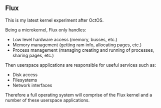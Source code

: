 ## Flux

This is my latest kernel experiment after OctOS. 

Being a microkernel, Flux only handles:
 - Low level hardware access (memory, busses, etc.)
 - Memory management (getting ram info, allocating pages, etc.)
 - Process management (managing creating and running of processes, sharing
        pages, etc.)
    
Then userspace applications are responsible for useful services such as:
 - Disk access
 - Filesystems
 - Network interfaces

Therefore a full operating system will comprise of the Flux kernel and a number of these userspace applications.